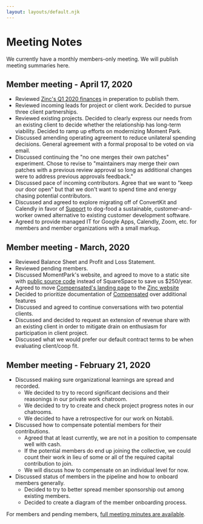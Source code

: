 ```yaml
---
layout: layouts/default.njk
---
```

# Meeting Notes

We currently have a monthly members-only meeting. We will publish meeting summaries here.

## Member meeting - April 17, 2020

*   Reviewed [Zinc's Q1 2020 finances](/financial-overview/#2020-q1) in preperation to publish them.
*   Reviewed incoming leads for project or client work. Decided to pursue three client partnerships.
*   Reviewed existing projects. Decided to clearly express our needs from an existing client to decide whether the relationship has long-term viability. Decided to ramp up efforts on modernizing Moment Park.
*   Discussed amending operating agreement to reduce unilateral spending decisions. General agreement with a formal proposal to be voted on via email.
*   Discussed continuing the "no one merges their own patches" experiment. Chose to revise to "maintainers may merge their own patches with a previous review approval so long as additional changes were to address previous approvals feedback."
*   Discussed pace of incoming contributors. Agree that we want to "keep our door open" but that we don't want to spend time and energy chasing potential contributors.
*   Discussed and agreed to explore migrating off of ConvertKit and Calendly in favor of [Support](https://github.com/zinc-collective/support) to dog-food a sustainable, customer-and-worker owned alternative to existing customer development software.
*   Agreed to provide managed IT for Google Apps, Calendly, Zoom, etc. for members and member organizations with a small markup.

## Member meeting - March, 2020

*   Reviewed Balance Sheet and Profit and Loss Statement.
*   Reviewed pending members.
*   Discussed MomentPark's website, and agreed to move to a static site with [public source code](https://github.com/zinc-collective/www.momentpark.com/) instead of SquareSpace to save us $250/year.
*   Agreed to move [Compensated's landing page](https://www.zinc.coop/compensated/) to the [Zinc website](https://github.com/zinc-collective/www.zinc.coop/)
*   Decided to prioritize documentation of [Compensated](https://github.com/zinc-collective/compensated/) over additional features
*   Discussed and agreed to continue conversations with two potential clients.
*   Discussed and decided to request an extension of revenue share with an existing client in order to mitigate drain on enthusiasm for participation in client project.
*   Discussed what we would prefer our default contract terms to be when evaluating client/coop fit.

## Member meeting - February 21, 2020

*   Discussed making sure organizational learnings are spread and recorded.
    *   We decided to try to record significant decisions and their reasonings in our private work chatroom.
    *   We decided to try to create and check project progress notes in our chatrooms.
    *   We decided to have a retrospective for our work on Notabli.
*   Discussed how to compensate potential members for their contributions.
    *   Agreed that at least currently, we are not in a position to compensate well with cash.
    *   If the potential members do end up joining the collective, we could count their work in lieu of some or all of the required capital contribution to join.
    *   We will discuss how to compensate on an individual level for now.
*   Discussed status of members in the pipeline and how to onboard members generally.
    *   Decided to try to better spread member sponsorship out among existing members.
    *   Decided to create a diagram of the member onboarding process.

For members and pending members, [full meeting minutes are available](https://docs.google.com/document/d/1xEWfbQrJC-1gEQSM4_ATcK2JYn5HgNWPvaW7GArLyrQ/edit?folder=1inkhC_apSgg5Scdp_7i8lgtesFnTQ2ek#bookmark=id.ukxbkn7eu9rt).
